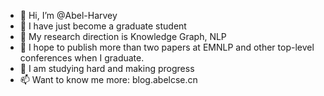 - 👋 Hi, I’m @Abel-Harvey
- 👀 I have just become a graduate student
- 🌱 My research direction is Knowledge Graph, NLP
- 🌱 I hope to publish more than two papers at EMNLP and other top-level conferences when I graduate.
- 💞️ I am studying hard and making progress
- 📫 Want to know me more: blog.abelcse.cn

<!---
Abel-Harvey/Abel-Harvey is a ✨ special ✨ repository because its `README.md` (this file) appears on your GitHub profile.
You can click the Preview link to take a look at your changes.
--->
